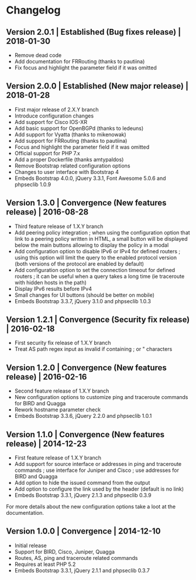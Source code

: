 # Changelog

## Version 2.0.1 | Established (Bug fixes release) | 2018-01-30

  * Remove dead code
  * Add documentation for FRRouting (thanks to pautiina)
  * Fix focus and highlight the parameter field if it was omitted

## Version 2.0.0 | Established (New major release) | 2018-01-28

  * First major release of 2.X.Y branch
  * Introduce configuration changes
  * Add support for Cisco IOS-XR
  * Add basic support for OpenBGPd (thanks to ledeuns)
  * Add support for Vyatta (thanks to mikenowak)
  * Add support for FRRouting (thanks to pautiina)
  * Focus and highlight the parameter field if it was omitted
  * Official support for PHP 7.x
  * Add a proper Dockerfile (thanks amtypaldos)
  * Remove Bootstrap related configuration options
  * Changes to user interface with Bootstrap 4
  * Embeds Bootstrap 4.0.0, jQuery 3.3.1, Font Awesome 5.0.6 and phpseclib
    1.0.9

## Version 1.3.0 | Convergence (New features release) | 2016-08-28

  * Third feature release of 1.X.Y branch
  * Add peering policy integration ; when using the configuration option that
    link to a peering policy written in HTML, a small button will be displayed
    below the main buttons allowing to display the policy in a modal
  * Add configuration option to disable IPv6 or IPv4 for defined routers ;
    using this option will limit the query to the enabled protocol version
    (both versions of the protocol are enabled by default)
  * Add configuration option to set the connection timeout for defined
    routers ; it can be useful when a query takes a long time (ie traceroute
    with hidden hosts in the path)
  * Display IPv6 results before IPv4
  * Small changes for UI buttons (should be better on mobile)
  * Embeds Bootstrap 3.3.7, jQuery 3.1.0 and phpseclib 1.0.3

## Version 1.2.1 | Convergence (Security fix release) | 2016-02-18

  * First security fix release of 1.X.Y branch
  * Treat AS path regex input as invalid if containing ; or " characters

## Version 1.2.0 | Convergence (New features release) | 2016-02-16

  * Second feature release of 1.X.Y branch
  * New configuration options to customize ping and traceroute commands for
    BIRD and Quagga
  * Rework hostname parameter check
  * Embeds Bootstrap 3.3.6, jQuery 2.2.0 and phpseclib 1.0.1

## Version 1.1.0 | Convergence (New features release) | 2014-12-23

  * First feature release of 1.X.Y branch
  * Add support for source interface or addresses in ping and traceroute
    commands ; use interface for Juniper and Cisco ; use addresses for BIRD
    and Quagga
  * Add option to hide the issued command from the output
  * Add option to configure the link used by the header (default is no link)
  * Embeds Bootstrap 3.3.1, jQuery 2.1.3 and phpseclib 0.3.9

For more details about the new configuration options take a loot at the
documentation.

## Version 1.0.0 | Convergence | 2014-12-10

  * Initial release
  * Support for BIRD, Cisco, Juniper, Quagga
  * Routes, AS, ping and traceroute related commands
  * Requires at least PHP 5.2
  * Embeds Bootstrap 3.3.1, jQuery 2.1.1 and phpseclib 0.3.7
